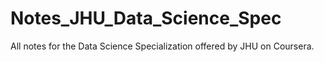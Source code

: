 # Notes_JHU_Data_Science_Spec
All notes for the Data Science Specialization offered by JHU on Coursera.

